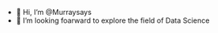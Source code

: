 - 👋 Hi, I’m @Murraysays
- 👀 I’m looking foarward to explore the field of Data Science 
<!---
Murraysays/Murraysays is a ✨ special ✨ repository because its `README.md` (this file) appears on your GitHub profile.
You can click the Preview link to take a look at your changes.
--->
